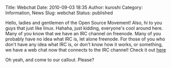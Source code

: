 Title: Webchat
Date: 2010-09-03 18:35
Author: kuroshi
Category: Information, News
Slug: webchat
Status: published

Hello, ladies and gentlemen of the Open Source Movement! Also, hi to you
guys that just like linux. Hahaha, just kidding, everyone's cool around
here. Many of you know that we have an IRC channel on freenode. Many of
you probably have no idea what IRC is, let alone freenode. For those of
you who don't have any idea what IRC is, or don't know how it works, or
something, we have a web chat now that connects to the IRC channel!
Check it out [here](/getting-help.html)

Oh yeah, and come to our callout. Please?
